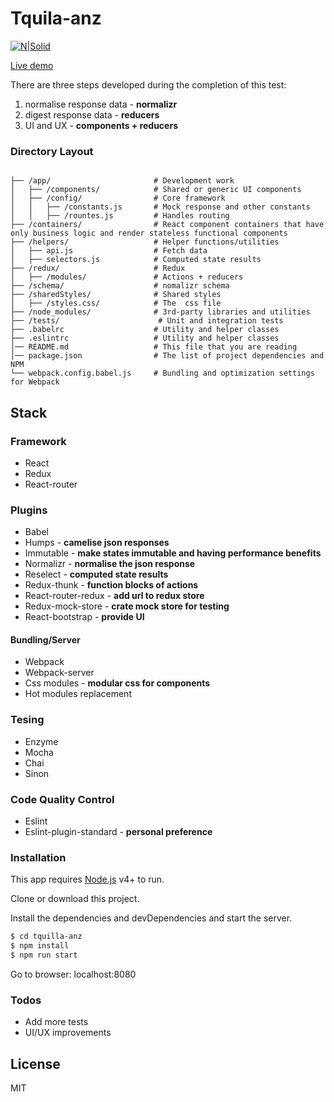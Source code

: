 # Tquila-anz

[![N|Solid](https://cldup.com/dTxpPi9lDf.thumb.png)](https://nodesource.com/products/nsolid)

[Live demo](https://tquila-test.firebaseapp.com)

There are three steps developed during the completion of this test:
1. normalise response data - **normalizr**
2. digest response data - **reducers**
3. UI and UX - **components + reducers**
### Directory Layout

```shell

├── /app/                       # Development work
│   ├── /components/            # Shared or generic UI components
│   ├── /config/                # Core framework
│   │   ├── /constants.js       # Mock response and other constants
│   │   ├── /rountes.js         # Handles routing 
├── /containers/                # React component containers that have only business logic and render stateless functional components
├── /helpers/                   # Helper functions/utilities
│   ├── api.js                  # Fetch data
│   ├── selectors.js            # Computed state results
├── /redux/                     # Redux
│   ├── /modules/               # Actions + reducers
├── /schema/                    # nomalizr schema
├── /sharedStyles/              # Shared styles
│   ├── /styles.css/            # The  css file
├── /node_modules/              # 3rd-party libraries and utilities
├── /tests/                      # Unit and integration tests
├── .babelrc                    # Utility and helper classes
├── .eslintrc                   # Utility and helper classes
│── README.md                   # This file that you are reading
│── package.json                # The list of project dependencies and NPM 
└── webpack.config.babel.js     # Bundling and optimization settings for Webpack
```

## Stack

### Framework
- React
- Redux
- React-router

### Plugins
- Babel
- Humps - **camelise json responses**
- Immutable - **make states immutable and having performance benefits**
- Normalizr - **normalise the json response**
- Reselect - **computed state results**
- Redux-thunk - **function blocks of actions**
- React-router-redux - **add url to redux store**
- Redux-mock-store - **crate mock store for testing**
- React-bootstrap - **provide UI**

#### Bundling/Server
- Webpack
- Webpack-server
- Css modules - **modular css for components**
- Hot modules replacement

### Tesing
- Enzyme
- Mocha
- Chai
- Sinon

### Code Quality Control
- Eslint
- Eslint-plugin-standard - **personal preference**

### Installation

This app requires [Node.js](https://nodejs.org/) v4+ to run.

Clone or download this project.

Install the dependencies and devDependencies and start the server.

```sh
$ cd tquilla-anz
$ npm install
$ npm run start
```

Go to browser: localhost:8080

### Todos

 - Add more tests
 - UI/UX improvements

License
----

MIT